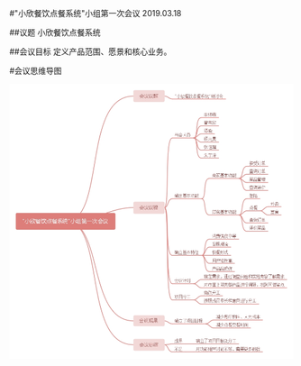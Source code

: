 #"小欣餐饮点餐系统"小组第一次会议
2019.03.18

##议题
 小欣餐饮点餐系统

##会议目标
 定义产品范围、愿景和核心业务。

#会议思维导图

![图片](https://github.com/LeonhardE/Dashboard/blob/gh-pages/%E7%AC%AC%E4%B8%80%E6%AC%A1%E4%BC%9A%E8%AE%AE.jpg)
